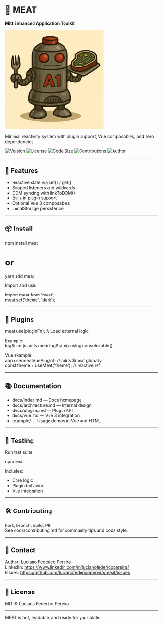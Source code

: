 # 🥩 MEAT

**Mitt Enhanced Application Toolkit**  

![MEAT Mascot](./assets/a1.png)


Minimal reactivity system with plugin support, Vue composables, and zero dependencies.

![Version](https://img.shields.io/badge/version-1.A1-saucy)
![License](https://img.shields.io/github/license/lucianofedericopereira/meat)
![Code Size](https://img.shields.io/github/languages/code-size/lucianofedericopereira/meat)
![Contributions](https://img.shields.io/badge/contributions-open-brightgreen)
![Author](https://img.shields.io/badge/made%20by-Luciano%20Federico%20Pereira-blue)

---

## 🍖 Features

- Reactive state via set() / get()
- Scoped listeners and wildcards
- DOM syncing with linkToDOM()
- Built-in plugin support
- Optional Vue 3 composables
- LocalStorage persistence

---

## 📦 Install

npm install meat  
# or  
yarn add meat

Import and use:

import meat from 'meat';  
meat.set('theme', 'dark');

---

## 🔌 Plugins

meat.use(pluginFn); // Load external logic

Example:  
logState.js adds meat.logState() using console.table()

Vue example:  
app.use(meatVuePlugin); // adds $meat globally  
const theme = useMeat('theme'); // reactive ref

---

## 📚 Documentation

- docs/index.md — Docs homepage  
- docs/architecture.md — Internal design  
- docs/plugins.md — Plugin API  
- docs/vue.md — Vue 3 integration  
- example/ — Usage demos in Vue and HTML

---

## 🧪 Testing

Run test suite:

npm test

Includes:  
- Core logic  
- Plugin behavior  
- Vue integration

---

## 🛠 Contributing

Fork, branch, build, PR.  
See docs/contributing.md for community tips and code style.

---

## 💬 Contact

Author: Luciano Federico Pereira  
LinkedIn: https://www.linkedin.com/in/lucianofedericopereira/  
Issues: https://github.com/lucianofedericopereira/meat/issues

---

## 📜 License

MIT © Luciano Federico Pereira

---

MEAT is hot, readable, and ready for your plate.
